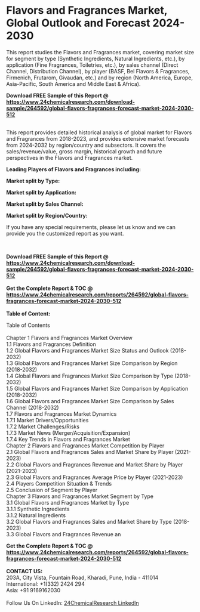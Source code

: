 <h1>Flavors and Fragrances Market, Global Outlook and Forecast 2024-2030</h1><p>
</p><p>
This report studies the Flavors and Fragrances market, covering market size for segment by type (Synthetic Ingredients, Natural Ingredients, etc.), by application (Fine Fragrances, Toiletries, etc.), by sales channel (Direct Channel, Distribution Channel), by player (BASF, Bel Flavors &amp; Fragrances, Firmenich, Frutarom, Givaudan, etc.) and by region (North America, Europe, Asia-Pacific, South America and Middle East &amp; Africa).</p><p>
</p><div><b>Download FREE Sample of this Report @ 
            <a href="https://www.24chemicalresearch.com/download-sample/264592/global-flavors-fragrances-forecast-market-2024-2030-512">
            https://www.24chemicalresearch.com/download-sample/264592/global-flavors-fragrances-forecast-market-2024-2030-512</a></b></div><br><p>
This report provides detailed historical analysis of global market for Flavors and Fragrances from 2018-2023, and provides extensive market forecasts from 2024-2032 by region/country and subsectors. It covers the sales/revenue/value, gross margin, historical growth and future perspectives in the Flavors and Fragrances market.</p><p>
</p><p>
<strong>Leading Players of Flavors and Fragrances including:</strong>
</p><p>
<strong>Market split by Type:</strong></p><p>
</p><p>
<strong>Market split by Application:</strong></p><p>
</p><p>
<strong>Market split by Sales Channel:</strong></p><p>
</p><p>
<strong>Market split by Region/Country:</strong></p><p>
</p><p>
If you have any special requirements, please let us know and we can provide you the customized report as you want.</p><p>
 </p><div><b>Download FREE Sample of this Report @ 
            <a href="https://www.24chemicalresearch.com/download-sample/264592/global-flavors-fragrances-forecast-market-2024-2030-512">
            https://www.24chemicalresearch.com/download-sample/264592/global-flavors-fragrances-forecast-market-2024-2030-512</a></b></div><br><div><b>Get the Complete Report & TOC @ 
            <a href="https://www.24chemicalresearch.com/reports/264592/global-flavors-fragrances-forecast-market-2024-2030-512">
            https://www.24chemicalresearch.com/reports/264592/global-flavors-fragrances-forecast-market-2024-2030-512</a></b></div><br>
            <b>Table of Content:</b><p>Table of Contents<br />
<br />
Chapter 1 Flavors and Fragrances Market Overview<br />
    1.1 Flavors and Fragrances Definition<br />
    1.2 Global Flavors and Fragrances Market Size Status and Outlook (2018-2032)<br />
    1.3 Global Flavors and Fragrances Market Size Comparison by Region (2018-2032)<br />
    1.4 Global Flavors and Fragrances Market Size Comparison by Type (2018-2032)<br />
    1.5 Global Flavors and Fragrances Market Size Comparison by Application (2018-2032)<br />
    1.6 Global Flavors and Fragrances Market Size Comparison by Sales Channel (2018-2032)<br />
    1.7 Flavors and Fragrances Market Dynamics<br />
        1.7.1 Market Drivers/Opportunities<br />
        1.7.2 Market Challenges/Risks<br />
        1.7.3 Market News (Merger/Acquisition/Expansion)<br />
        1.7.4 Key Trends in Flavors and Fragrances Market<br />
Chapter 2 Flavors and Fragrances Market Competition by Player<br />
    2.1 Global Flavors and Fragrances Sales and Market Share by Player (2021-2023)<br />
    2.2 Global Flavors and Fragrances Revenue and Market Share by Player (2021-2023)<br />
    2.3 Global Flavors and Fragrances Average Price by Player (2021-2023)<br />
    2.4 Players Competition Situation & Trends<br />
    2.5 Conclusion of Segment by Player<br />
Chapter 3 Flavors and Fragrances Market Segment by Type<br />
    3.1 Global Flavors and Fragrances Market by Type<br />
        3.1.1 Synthetic Ingredients<br />
        3.1.2 Natural Ingredients<br />
    3.2 Global Flavors and Fragrances Sales and Market Share by Type (2018-2023)<br />
    3.3 Global Flavors and Fragrances Revenue an</p><div><b>Get the Complete Report & TOC @ 
            <a href="https://www.24chemicalresearch.com/reports/264592/global-flavors-fragrances-forecast-market-2024-2030-512">
            https://www.24chemicalresearch.com/reports/264592/global-flavors-fragrances-forecast-market-2024-2030-512</a></b></div><br><b>CONTACT US:</b><br>
            203A, City Vista, Fountain Road, Kharadi, Pune, India - 411014<br>
            International: +1(332) 2424 294<br>
            Asia: +91 9169162030 <br><br>
            Follow Us On LinkedIn: <a href="https://www.linkedin.com/company/24chemicalresearch/">24ChemicalResearch LinkedIn</a>